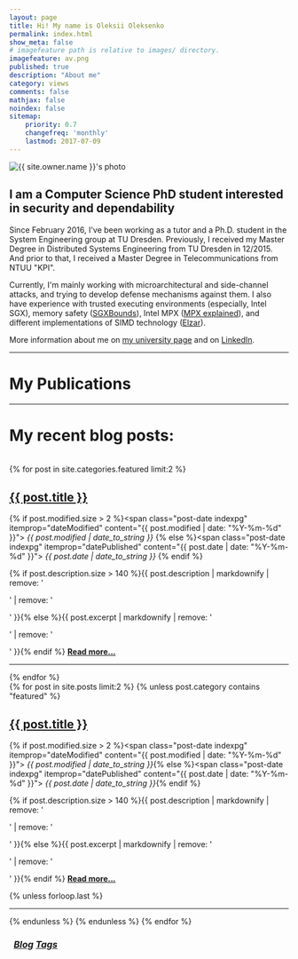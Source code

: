 ```yaml
---
layout: page
title: Hi! My name is Oleksii Oleksenko
permalink: index.html
show_meta: false
# imagefeature path is relative to images/ directory.
imagefeature: av.png
published: true
description: "About me"
category: views
comments: false
mathjax: false
noindex: false
sitemap:
    priority: 0.7
    changefreq: 'monthly'
    lastmod: 2017-07-09
---
```


<div class="post-author text-center">                       
            <img src="{{ site.urlimg }}{{ site.owner.avatar }}" alt="{{ site.owner.name }}'s photo" itemprop="image" class="post-avatar img-circle img-responsive"/> 
</div>


## I am a Computer Science PhD student interested in security and dependability

Since February 2016, I've been working as a tutor and a Ph.D. student in the System Engineering group at TU Dresden. Previously, I received my Master Degree in  Distributed Systems Engineering from TU Dresden in 12/2015. And prior to that, I received a Master Degree in Telecommunications from NTUU "KPI". 

Currently, I'm mainly working with microarchitectural and side-channel attacks, and trying to develop defense mechanisms against them.
I also have experience with trusted executing environments (especially, Intel SGX), memory safety ([SGXBounds](http://dl.acm.org/citation.cfm?id=3064192)), Intel MPX ([MPX explained](https://intel-mpx.github.io/)), and different implementations of SIMD technology ([Elzar](http://se.inf.tu-dresden.de/pubs/papers/Kuvaiskii2016elzarTechReport.pdf)).

More information about me on [my university page](https://tu-dresden.de/die_tu_dresden/fakultaeten/fakultaet_informatik/sysa/se/team/people/o_oleksenko) and on [LinkedIn](https://www.linkedin.com/in/oleksiioleksenko).

---

# My Publications

<script src="https://bibbase.org/show?bib=https%3A%2F%2Foleksiioleksenko.github.io%2Ffiles%2Frefs.bib&jsonp=1&theme=simple"></script> 

---


# My recent blog posts:

<br/>

<div class="posts">
  {% for post in site.categories.featured limit:2 %}
  <div class="post">
    <h2 class="post-title">
      <a href="{{ site.url }}{{ post.url }}">
        {{ post.title }}
      </a>
    </h2>

  {% if post.modified.size > 2 %}<span class="post-date indexpg" itemprop="dateModified" content="{{ post.modified | date: "%Y-%m-%d" }}"><i class="fa fa-edit" title="Last updated"> {{ post.modified | date_to_string }}</i> <a href="{{ site.url }}/featured" title="Featured posts"><i class="fa fa-paperclip" title="Featured" class="social-icons"></i></a></span>{% else %}<span class="post-date indexpg" itemprop="datePublished" content="{{ post.date | date: "%Y-%m-%d" }}"><i class="fa fa-calendar" title="Date published"> {{ post.date | date_to_string }}</i> <a href="{{ site.url }}/featured" title="Featured posts"><i class="fa fa-paperclip" title="Featured" class="social-icons"></i></a></span>{% endif %}

 {% if post.description.size > 140 %}{{ post.description | markdownify | remove: '<p>' | remove: '</p>' }}{% else %}{{ post.excerpt | markdownify | remove: '<p>' | remove: '</p>' }}{% endif %} <a href="{{ site.url }}{{ post.url }}" title="Read more"><strong>Read more...</strong></a>
  </div>
  <hr class="transp">
  {% endfor %}
</div>

<div class="posts">
  {% for post in site.posts limit:2 %}
  {% unless post.category contains "featured" %}
  <div class="post">
    <h2 class="post-title">
      <a href="{{ site.url }}{{ post.url }}">
        {{ post.title }}
      </a>
    </h2>

  {% if post.modified.size > 2 %}<span class="post-date indexpg" itemprop="dateModified" content="{{ post.modified | date: "%Y-%m-%d" }}"><i class="fa fa-edit" title="Last updated"> {{ post.modified | date_to_string }}</i></span>{% else %}<span class="post-date indexpg" itemprop="datePublished" content="{{ post.date | date: "%Y-%m-%d" }}"><i class="fa fa-calendar" title="Date published"> {{ post.date | date_to_string }}</i></span>{% endif %}

 {% if post.description.size > 140 %}{{ post.description | markdownify | remove: '<p>' | remove: '</p>' }}{% else %}{{ post.excerpt | markdownify | remove: '<p>' | remove: '</p>' }}{% endif %} <a href="{{ site.url }}{{ post.url }}" title="Read more"><strong>Read more...</strong></a>
  </div>
  {% unless forloop.last %}<hr class="transp">{% endunless %}
  {% endunless %}
  {% endfor %}
</div>
<h3 class="post-title">
<div class="pagination" style="margin: 0.5rem;">
    <a class="pagination-item older" href="{{ site.url }}/blog"><i class="fa fa-edit"> Blog</i></a>
    <a class="pagination-item newer" href="{{ site.url }}/tags"><i class="fa fa-tags"> Tags</i></a>
</div>
</h3>
